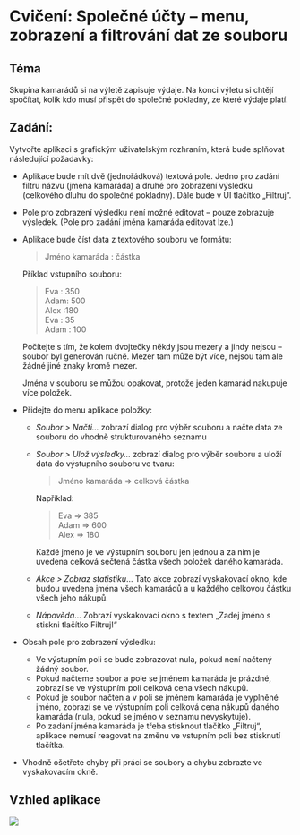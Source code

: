 # Cvičení: Společné účty – menu, zobrazení a filtrování dat ze souboru

## Téma
Skupina kamarádů si na výletě zapisuje výdaje. Na konci výletu si chtějí spočítat, kolik kdo musí přispět do společné pokladny, ze které výdaje platí. 

## Zadání:

Vytvořte aplikaci s&nbsp;grafickým uživatelským rozhraním, která bude splňovat následující požadavky:
- Aplikace bude mít dvě (jednořádková) textová pole. Jedno pro zadání filtru názvu (jména kamaráda) a druhé pro zobrazení výsledku (celkového dluhu do společné pokladny). Dále bude v UI tlačítko „Filtruj“.
- Pole pro zobrazení výsledku není možné editovat – pouze zobrazuje výsledek. (Pole pro zadání jména kamaráda editovat lze.)
- Aplikace bude číst data z textového souboru ve formátu:
    > Jméno kamaráda : částka  

    Příklad vstupního souboru: 
    > Eva : 350  
    > Adam:   500  
    > Alex :180  
    > Eva : 35  
    > Adam : 100

    Počítejte s tím, že kolem dvojtečky někdy jsou mezery a jindy nejsou – soubor byl generován ručně. Mezer tam může být více, nejsou tam ale žádné jiné znaky kromě mezer.

    Jména v souboru se můžou opakovat, protože jeden kamarád nakupuje více položek.

- Přidejte do menu aplikace položky:
    - _Soubor > Načti..._ zobrazí dialog pro výběr souboru a načte data ze souboru do vhodně strukturovaného seznamu
    - _Soubor > Ulož výsledky..._ zobrazí dialog pro výběr souboru a uloží data do výstupního souboru ve tvaru:
        > Jméno kamaráda => celková částka

        Například:
        > Eva => 385  
        > Adam => 600  
        > Alex => 180

        Každé jméno je ve výstupním souboru jen jednou a za ním je uvedena celková sečtená částka všech položek daného kamaráda.
    - _Akce > Zobraz statistiku_... Tato akce zobrazí vyskakovací okno, kde budou uvedena jména všech kamarádů a u každého celkovou částku všech jeho nákupů.
    - _Nápověda_... Zobrazí vyskakovací okno s textem „Zadej jméno s stiskni tlačítko Filtruj!“

- Obsah pole pro zobrazení výsledku: 
    - Ve výstupním poli se bude zobrazovat nula, pokud není načtený žádný soubor.
    - Pokud načteme soubor a pole se jménem kamaráda je prázdné, zobrazí se ve výstupním poli celková cena všech nákupů.
    - Pokud je soubor načten a v poli se jménem kamaráda je vyplněné jméno, zobrazí se ve výstupním poli celková cena nákupů daného kamaráda (nula, pokud se jméno v seznamu nevyskytuje).
    - Po zadání jména kamaráda je třeba stisknout tlačítko „Filtruj“, aplikace nemusí reagovat na změnu ve vstupním poli bez stisknutí tlačítka.

- Vhodně ošetřete chyby při práci se soubory a chybu zobrazte ve vyskakovacím okně.

## Vzhled aplikace
![](00200-soubor-menu.png)

